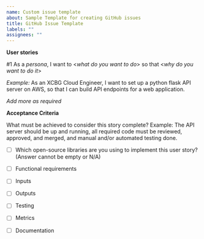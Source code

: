 ```yaml
---
name: Custom issue template
about: Sample Template for creating GitHub issues
title: GitHub Issue Template
labels: ""
assignees: ""
---
```


**User stories**

#1 As a _persona_, I want to <_what do you want to do_> so that <_why do you want to do it_>

_Example:_ As an XCBG Cloud Engineer, I want to set up a python flask API server on AWS, so that I can build API endpoints for a web application.

_Add more as required_

**Acceptance Criteria**

What must be achieved to consider this story complete?
Example: The API server should be up and running, all required code must be reviewed, approved, and merged, and manual and/or automated testing done.

- [ ] Which open-source libraries are you using to implement this user story? (Answer cannot be empty or N/A)

- [ ] Functional requirements

<!--
Here's an example of a functional requirement section

Use OpenAPISpec to define the API.
The Flask API server should be dockerized and launched in an EC2 instance. There should be a stubAPI endpoint implemented on the server as defined by the OpenAPISpec. The API server should not be publicly exposed.
There should be a way to trigger the stubAPI endpoint internally (maybe a small test script)to test the API server.
All API calls to the API server should be logged locally.
-->

- [ ] Inputs

<!--
The input format should be like

inputParameters:
  - <stubAPIParameter1> Example = stubSampleParam="caller_id"
  - <stubAPIParameterN>
-->

- [ ] Outputs
<!-- 
The input format should be like

output response:

- <stubAPIOutPutResponse1> Example = stubSampleResponse="HTTP 200 OK"
- <stubAPIOutPutResponseN> Example = stubSampleResponse="HTTP 403 Forbidden"
  -->

- [ ] Testing

<!--
Must have unit tests for the API endpoints
Must have negative unit tests for the API endpoints
Must have an integration test (as applicable)
-->

- [ ] Metrics
<!--
Must have read metrics (counters for incoming read requests, successes, errors, etc)
Must have write metrics (counters for incoming write requests, successes, errors, etc)
Must have integration with cloud watch and or other metrics and alerting solutions e-g Prometheus
-->

- [ ] Documentation
<!--
OpenAPISpec doc for the API endpoints. OpenAPISpec (fka Swagger): https://swagger.io/specification/
Example Spec = https://swagger.io/docs/specification/adding-examples/
-->
